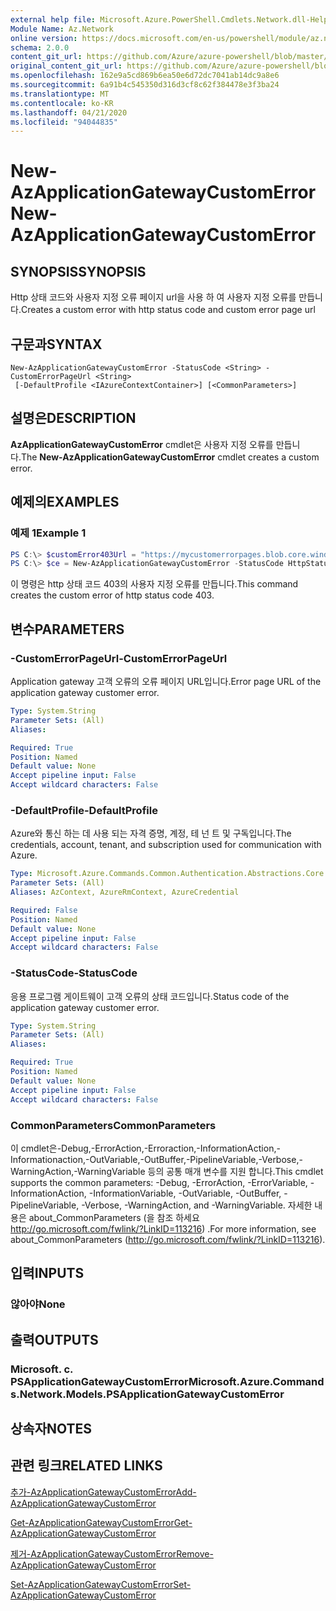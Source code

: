 ```yaml
---
external help file: Microsoft.Azure.PowerShell.Cmdlets.Network.dll-Help.xml
Module Name: Az.Network
online version: https://docs.microsoft.com/en-us/powershell/module/az.network/new-azapplicationgatewaycustomerror
schema: 2.0.0
content_git_url: https://github.com/Azure/azure-powershell/blob/master/src/Network/Network/help/New-AzApplicationGatewayCustomError.md
original_content_git_url: https://github.com/Azure/azure-powershell/blob/master/src/Network/Network/help/New-AzApplicationGatewayCustomError.md
ms.openlocfilehash: 162e9a5cd869b6ea50e6d72dc7041ab14dc9a8e6
ms.sourcegitcommit: 6a91b4c545350d316d3cf8c62f384478e3f3ba24
ms.translationtype: MT
ms.contentlocale: ko-KR
ms.lasthandoff: 04/21/2020
ms.locfileid: "94044835"
---
```

# <span data-ttu-id="50762-101">New-AzApplicationGatewayCustomError</span><span class="sxs-lookup"><span data-stu-id="50762-101">New-AzApplicationGatewayCustomError</span></span>

## <span data-ttu-id="50762-102">SYNOPSIS</span><span class="sxs-lookup"><span data-stu-id="50762-102">SYNOPSIS</span></span>
<span data-ttu-id="50762-103">Http 상태 코드와 사용자 지정 오류 페이지 url을 사용 하 여 사용자 지정 오류를 만듭니다.</span><span class="sxs-lookup"><span data-stu-id="50762-103">Creates a custom error with http status code and custom error page url</span></span> 

## <span data-ttu-id="50762-104">구문과</span><span class="sxs-lookup"><span data-stu-id="50762-104">SYNTAX</span></span>

```
New-AzApplicationGatewayCustomError -StatusCode <String> -CustomErrorPageUrl <String>
 [-DefaultProfile <IAzureContextContainer>] [<CommonParameters>]
```

## <span data-ttu-id="50762-105">설명은</span><span class="sxs-lookup"><span data-stu-id="50762-105">DESCRIPTION</span></span>
<span data-ttu-id="50762-106">**AzApplicationGatewayCustomError** cmdlet은 사용자 지정 오류를 만듭니다.</span><span class="sxs-lookup"><span data-stu-id="50762-106">The **New-AzApplicationGatewayCustomError** cmdlet creates a custom error.</span></span>

## <span data-ttu-id="50762-107">예제의</span><span class="sxs-lookup"><span data-stu-id="50762-107">EXAMPLES</span></span>

### <span data-ttu-id="50762-108">예제 1</span><span class="sxs-lookup"><span data-stu-id="50762-108">Example 1</span></span>
```powershell
PS C:\> $customError403Url = "https://mycustomerrorpages.blob.core.windows.net/errorpages/403-another.htm"
PS C:\> $ce = New-AzApplicationGatewayCustomError -StatusCode HttpStatus403 -CustomErrorPageUrl $customError403Url
```

<span data-ttu-id="50762-109">이 명령은 http 상태 코드 403의 사용자 지정 오류를 만듭니다.</span><span class="sxs-lookup"><span data-stu-id="50762-109">This command creates the custom error of http status code 403.</span></span>

## <span data-ttu-id="50762-110">변수</span><span class="sxs-lookup"><span data-stu-id="50762-110">PARAMETERS</span></span>

### <span data-ttu-id="50762-111">-CustomErrorPageUrl</span><span class="sxs-lookup"><span data-stu-id="50762-111">-CustomErrorPageUrl</span></span>
<span data-ttu-id="50762-112">Application gateway 고객 오류의 오류 페이지 URL입니다.</span><span class="sxs-lookup"><span data-stu-id="50762-112">Error page URL of the application gateway customer error.</span></span>

```yaml
Type: System.String
Parameter Sets: (All)
Aliases:

Required: True
Position: Named
Default value: None
Accept pipeline input: False
Accept wildcard characters: False
```

### <span data-ttu-id="50762-113">-DefaultProfile</span><span class="sxs-lookup"><span data-stu-id="50762-113">-DefaultProfile</span></span>
<span data-ttu-id="50762-114">Azure와 통신 하는 데 사용 되는 자격 증명, 계정, 테 넌 트 및 구독입니다.</span><span class="sxs-lookup"><span data-stu-id="50762-114">The credentials, account, tenant, and subscription used for communication with Azure.</span></span>

```yaml
Type: Microsoft.Azure.Commands.Common.Authentication.Abstractions.Core.IAzureContextContainer
Parameter Sets: (All)
Aliases: AzContext, AzureRmContext, AzureCredential

Required: False
Position: Named
Default value: None
Accept pipeline input: False
Accept wildcard characters: False
```

### <span data-ttu-id="50762-115">-StatusCode</span><span class="sxs-lookup"><span data-stu-id="50762-115">-StatusCode</span></span>
<span data-ttu-id="50762-116">응용 프로그램 게이트웨이 고객 오류의 상태 코드입니다.</span><span class="sxs-lookup"><span data-stu-id="50762-116">Status code of the application gateway customer error.</span></span>

```yaml
Type: System.String
Parameter Sets: (All)
Aliases:

Required: True
Position: Named
Default value: None
Accept pipeline input: False
Accept wildcard characters: False
```

### <span data-ttu-id="50762-117">CommonParameters</span><span class="sxs-lookup"><span data-stu-id="50762-117">CommonParameters</span></span>
<span data-ttu-id="50762-118">이 cmdlet은-Debug,-ErrorAction,-Erroraction,-InformationAction,-Informationaction,-OutVariable,-OutBuffer,-PipelineVariable,-Verbose,-WarningAction,-WarningVariable 등의 공통 매개 변수를 지원 합니다.</span><span class="sxs-lookup"><span data-stu-id="50762-118">This cmdlet supports the common parameters: -Debug, -ErrorAction, -ErrorVariable, -InformationAction, -InformationVariable, -OutVariable, -OutBuffer, -PipelineVariable, -Verbose, -WarningAction, and -WarningVariable.</span></span> <span data-ttu-id="50762-119">자세한 내용은 about_CommonParameters (을 참조 하세요 http://go.microsoft.com/fwlink/?LinkID=113216) .</span><span class="sxs-lookup"><span data-stu-id="50762-119">For more information, see about_CommonParameters (http://go.microsoft.com/fwlink/?LinkID=113216).</span></span>

## <span data-ttu-id="50762-120">입력</span><span class="sxs-lookup"><span data-stu-id="50762-120">INPUTS</span></span>

### <span data-ttu-id="50762-121">않아야</span><span class="sxs-lookup"><span data-stu-id="50762-121">None</span></span>

## <span data-ttu-id="50762-122">출력</span><span class="sxs-lookup"><span data-stu-id="50762-122">OUTPUTS</span></span>

### <span data-ttu-id="50762-123">Microsoft. c. PSApplicationGatewayCustomError</span><span class="sxs-lookup"><span data-stu-id="50762-123">Microsoft.Azure.Commands.Network.Models.PSApplicationGatewayCustomError</span></span>

## <span data-ttu-id="50762-124">상속자</span><span class="sxs-lookup"><span data-stu-id="50762-124">NOTES</span></span>

## <span data-ttu-id="50762-125">관련 링크</span><span class="sxs-lookup"><span data-stu-id="50762-125">RELATED LINKS</span></span>

[<span data-ttu-id="50762-126">추가-AzApplicationGatewayCustomError</span><span class="sxs-lookup"><span data-stu-id="50762-126">Add-AzApplicationGatewayCustomError</span></span>](./Add-AzApplicationGatewayCustomError.md)

[<span data-ttu-id="50762-127">Get-AzApplicationGatewayCustomError</span><span class="sxs-lookup"><span data-stu-id="50762-127">Get-AzApplicationGatewayCustomError</span></span>](./Get-AzApplicationGatewayCustomError.md)

[<span data-ttu-id="50762-128">제거-AzApplicationGatewayCustomError</span><span class="sxs-lookup"><span data-stu-id="50762-128">Remove-AzApplicationGatewayCustomError</span></span>](./Remove-AzApplicationGatewayCustomError.md)

[<span data-ttu-id="50762-129">Set-AzApplicationGatewayCustomError</span><span class="sxs-lookup"><span data-stu-id="50762-129">Set-AzApplicationGatewayCustomError</span></span>](./Set-AzApplicationGatewayCustomError.md)

